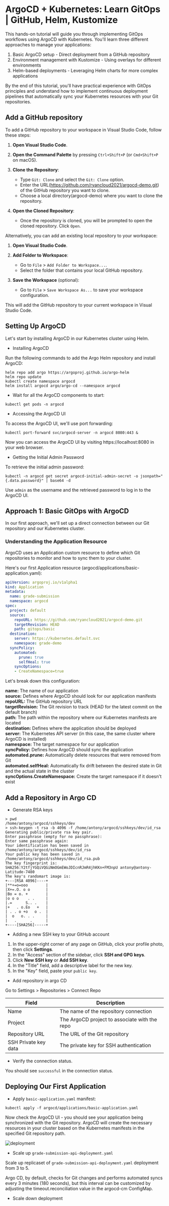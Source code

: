 # ArgoCD + Kubernetes: Learn GitOps | GitHub, Helm, Kustomize

This hands-on tutorial will guide you through implementing GitOps workflows using ArgoCD with Kubernetes. You'll learn three different approaches to manage your applications:

1. Basic ArgoCD setup - Direct deployment from a GitHub repository
2. Environment management with Kustomize - Using overlays for different environments
3. Helm-based deployments - Leveraging Helm charts for more complex applications

By the end of this tutorial, you'll have practical experience with GitOps principles and understand how to implement continuous deployment pipelines that automatically sync your Kubernetes resources with your Git repositories.

## Add a GitHub repository

To add a GitHub repository to your workspace in Visual Studio Code, follow these steps:

1. **Open Visual Studio Code**.

2. **Open the Command Palette** by pressing `Ctrl+Shift+P` (or `Cmd+Shift+P` on macOS).

3. **Clone the Repository**:
   - Type `Git: Clone` and select the `Git: Clone` option.
   - Enter the URL(https://github.com/ryancloud2021/argocd-demo.git) of the GitHub repository you want to clone.
   - Choose a local directory(argocd-demo) where you want to clone the repository.

4. **Open the Cloned Repository**:
   - Once the repository is cloned, you will be prompted to open the cloned repository. Click `Open`.

Alternatively, you can add an existing local repository to your workspace:

1. **Open Visual Studio Code**.

2. **Add Folder to Workspace**:
   - Go to `File` > `Add Folder to Workspace...`.
   - Select the folder that contains your local GitHub repository.

3. **Save the Workspace** (optional):
   - Go to `File` > `Save Workspace As...` to save your workspace configuration.

This will add the GitHub repository to your current workspace in Visual Studio Code.

## Setting Up ArgoCD

Let's start by installing ArgoCD in our Kubernetes cluster using Helm.

- Installing ArgoCD

Run the following commands to add the Argo Helm repository and install ArgoCD:

```shell
helm repo add argo https://argoproj.github.io/argo-helm
helm repo update
kubectl create namespace argocd
helm install argocd argo/argo-cd --namespace argocd
```

- Wait for all the ArgoCD components to start:

```shell
kubectl get pods -n argocd
```
- Accessing the ArgoCD UI

To access the ArgoCD UI, we'll use port forwarding:

```shell
kubectl port-forward svc/argocd-server -n argocd 8080:443 &
```

Now you can access the ArgoCD UI by visiting https://localhost:8080 in your web browser.

- Getting the Initial Admin Password

To retrieve the initial admin password:

```shell
kubectl -n argocd get secret argocd-initial-admin-secret -o jsonpath="{.data.password}" | base64 -d
```

Use `admin` as the username and the retrieved password to log in to the ArgoCD UI.


## Approach 1: Basic GitOps with ArgoCD

In our first approach, we'll set up a direct connection between our Git repository and our Kubernetes cluster.

### Understanding the Application Resource

ArgoCD uses an Application custom resource to define which Git repositories to monitor and how to sync them to your cluster.

Here's our first Application resource (argocd/applications/basic-application.yaml):

```yaml
apiVersion: argoproj.io/v1alpha1
kind: Application
metadata:
  name: grade-submission
  namespace: argocd
spec:
  project: default
  source:
    repoURL: https://github.com/ryancloud2021/argocd-demo.git
    targetRevision: HEAD
    path: gitops/basic
  destination:
    server: https://kubernetes.default.svc
    namespace: grade-demo
  syncPolicy:
    automated:
      prune: true
      selfHeal: true
    syncOptions:
    - CreateNamespace=true
```

Let's break down this configuration:

**name:** The name of our application  
**source:** Defines where ArgoCD should look for our application manifests  
**repoURL:** The GitHub repository URL  
**targetRevision:** The Git revision to track (HEAD for the latest commit on the default branch)  
**path:** The path within the repository where our Kubernetes manifests are located  
**destination:** Defines where the application should be deployed  
**server:** The Kubernetes API server (in this case, the same cluster where ArgoCD is installed)  
**namespace:** The target namespace for our application  
**syncPolicy:** Defines how ArgoCD should sync the application  
**automated.prune:** Automatically delete resources that were removed from Git  
**automated.selfHeal:** Automatically fix drift between the desired state in Git and the actual state in the cluster  
**syncOptions.CreateNamespace:** Create the target namespace if it doesn't exist  

## Add a Repository in Argo CD

- Generate RSA keys

```shell
> pwd
/home/antony/argocd/sshkeys/dev
> ssh-keygen -t rsa -b 4096 -f /home/antony/argocd/sshkeys/dev/id_rsa
Generating public/private rsa key pair.
Enter passphrase (empty for no passphrase): 
Enter same passphrase again: 
Your identification has been saved in /home/antony/argocd/sshkeys/dev/id_rsa
Your public key has been saved in /home/antony/argocd/sshkeys/dev/id_rsa.pub
The key fingerprint is:
SHA256:Y2tfjYGQiVQGiNmOGmEWoJDIcnRJmR4jhKKn+FM3npU antony@antony-Latitude-7480
The key's randomart image is:
+---[RSA 4096]----+
|**+=o=ooo        |
|X+=.O. o o       |
|Bo = o. +        |
|o o o    . .     |
|.=      S.. .    |
|+   . o.Eo   +   |
| . . o +o   o .  |
|  o   o. . .     |
|   .      .      |
+----[SHA256]-----+
```

- Adding a new SSH key to your GitHub account

1. In the upper-right corner of any page on GitHub, click your profile photo, then click  **Settings**.  
2. In the "Access" section of the sidebar, click **SSH and GPG keys**.  
3. Click **New SSH key** or **Add SSH key**.  
4. In the "Title" field, add a descriptive label for the new key.  
5. In the "Key" field, paste your `public key`.

- Add repository in argo CD

Go to Settings > Repositories > Connect Repo

| Field                | Description                                      |
|----------------------|--------------------------------------------------|
| Name                 | The name of the repository connection            |
| Project              | The ArgoCD project to associate with the repo    |
| Repository URL       | The URL of the Git repository                    |
| SSH Private key data | The private key for SSH authentication           |


- Verify the connection status. 

You should see `successful` in the connection status.

## Deploying Our First Application

- Apply `basic-application.yaml` manifest:

```shell
kubectl apply -f argocd/applications/basic-application.yaml
```

Now check the ArgoCD UI - you should see your application being synchronized with the Git repository. ArgoCD will create the necessary resources in your cluster based on the Kubernetes manifests in the specified Git repository path.

![deployment](<Screenshot from 2025-03-11 16-45-05.png>)

- Scale up `grade-submission-api-deployment.yaml` 

Scale up replicaset of `grade-submission-api-deployment.yaml` deployment from 3 to 5.  

Argo CD, by default, checks for Git changes and performs automated syncs every 3 minutes (180 seconds), but this interval can be customized by adjusting the timeout.reconciliation value in the argocd-cm ConfigMap.

- Scale down deployment
